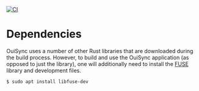 [![CI](https://github.com/equalitie/ouisync/actions/workflows/ci.yml/badge.svg)](https://github.com/equalitie/ouisync/actions/workflows/ci.yml)

# Dependencies

OuiSync uses a number of other Rust libraries that are downloaded during the build process. However, to build and use the OuiSync application (as opposed to just the library), one will additionally need to install the [FUSE](https://www.kernel.org/doc/html/latest/filesystems/fuse.html) library and development files.

    $ sudo apt install libfuse-dev
